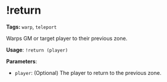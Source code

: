 # !return

**Tags:** `warp`, `teleport`

Warps GM or target player to their previous zone.

**Usage**: `!return (player)`

**Parameters**:
- `player`: (Optional) The player to return to the previous zone.
